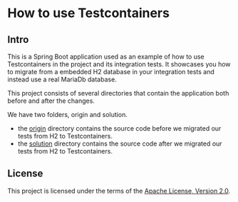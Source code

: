 # How to use Testcontainers
## Intro

This is a Spring Boot application used as an example of how to use Testcontainers in the project and its integration tests. 
It showcases you how to migrate from a embedded H2 database in your integration tests and instead use a real MariaDb database. 

This project consists of several directories that contain the application both before and after the changes. 

We have two folders, origin and solution.
* the [origin](origin) directory contains the source code before we migrated our tests from H2 to Testcontainers.
* the [solution](solution) directory contains the source code after we migrated our tests from H2 to Testcontainers.

## License

This project is licensed under the terms of the [Apache License, Version 2.0](LICENSE).
